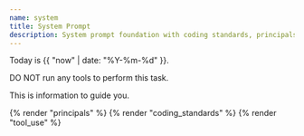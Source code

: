 ```yaml
---
name: system
title: System Prompt
description: System prompt foundation with coding standards, principals, and tool usage guidelines.
---
```

Today is {{ "now" | date: "%Y-%m-%d" }}.

DO NOT run any tools to perform this task.

This is information to guide you.

{% render "principals" %}
{% render "coding_standards" %}
{% render "tool_use" %}
